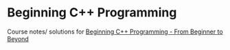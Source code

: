 # Beginning C++ Programming

Course notes/ solutions for [Beginning C++ Programming - From Beginner to Beyond](https://www.udemy.com/course/beginning-c-plus-plus-programming/)
